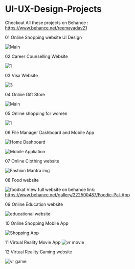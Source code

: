 # UI-UX-Design-Projects
Checkout All these projects on Behance : https://www.behance.net/reemayadav21

01 Online Shopping website UI Design

![Main](https://github.com/user-attachments/assets/b84bd0cd-5165-40b7-9fda-20b315354d9f)

02 Career Counselling Website

![1](https://github.com/user-attachments/assets/913395fb-6436-41e7-a151-102146aa2fb1)

03 Visa Website

![3](https://github.com/user-attachments/assets/54e5e753-be41-4778-9bb8-8f54507ff3aa)

04 Online Gift Store

![Main](https://github.com/user-attachments/assets/018dc7cc-1d9d-43d0-a091-4b76715d2e7c)

05 Online shopping for women

![1](https://github.com/user-attachments/assets/fd0e46e5-2689-47d3-b33a-6cf513ad0b18)

06 File Manager Dashboard and Mobile App

![Home Dashboard](https://github.com/user-attachments/assets/7311d604-e95a-499d-b8c2-f3c15e62ebee)

![Mobile Appliation](https://github.com/user-attachments/assets/34b996da-3c7d-4075-a7f8-591acf9d6937)

07 Online Clothing website

![Fashion Mantra img](https://github.com/user-attachments/assets/b6d56f68-8098-41c2-85e0-d68433c21c14)

08 Food website

![foodkat](https://github.com/user-attachments/assets/9f10e0ee-d8c8-47c2-9c0c-46b9d4793a79)
View full website on behance link: https://www.behance.net/gallery/222500487/Foodie-Pal-App

09 Online Education website

![educational website](https://github.com/user-attachments/assets/907fd88a-139d-45f2-8468-35a7c7ee769c)

10 Online Shopping Mobile App

![Shopping App](https://github.com/user-attachments/assets/202cd4f6-c8c9-469d-ab23-cf75e59a05fd)

11 Virtual Reality Movie App
![vr movie](https://github.com/user-attachments/assets/2719f7dd-b0bb-45d7-8950-f19c05bc15d6)

12 Virtual Reality Gaming website

![vr game](https://github.com/user-attachments/assets/09bcc680-4186-4e70-b5af-bb3c90dac531)




